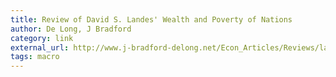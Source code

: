 ```yaml
---
title: Review of David S. Landes' Wealth and Poverty of Nations
author: De Long, J Bradford
category: link
external_url: http://www.j-bradford-delong.net/Econ_Articles/Reviews/landes.html
tags: macro
---
```

